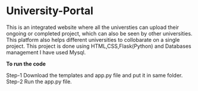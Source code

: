 # University-Portal
This is an integrated website where all the universties can upload their ongoing or completed project, which can also be seen by other universities. This platform also helps different universities to collobarate on a single project.
This project is done using HTML,CSS,Flask(Python) and Databases management I have used Mysql.

**To run the code**

Step-1 Download the templates and app.py file and put it in same folder.
Step-2 Run the app.py file.
